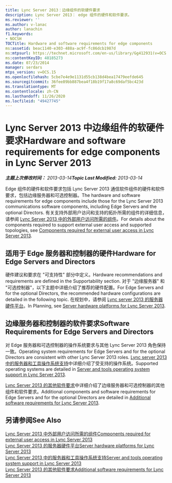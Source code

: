 ```yaml
---
title: Lync Server 2013：边缘组件的软硬件要求
description: Lync Server 2013： edge 组件的硬件和软件要求。
ms.reviewer: ''
ms.author: v-lanac
author: lanachin
f1.keywords:
- NOCSH
TOCTitle: Hardware and software requirements for edge components
ms:assetid: beac1140-e303-488a-ac9f-fc86dcb1987d
ms:mtpsurl: https://technet.microsoft.com/en-us/library/Gg412931(v=OCS.15)
ms:contentKeyID: 48185273
ms.date: 07/23/2014
manager: serdars
mtps_version: v=OCS.15
ms.openlocfilehash: 5cbe7e4e9e1131d55cb138d4bea17479eefde645
ms.sourcegitcommit: 36fee89bb887bea4f18b19f17a8c69daf5bc423d
ms.translationtype: MT
ms.contentlocale: zh-CN
ms.lasthandoff: 11/26/2020
ms.locfileid: "49427745"
---
```

# <a name="hardware-and-software-requirements-for-edge-components-in-lync-server-2013"></a><span data-ttu-id="2d943-103">Lync Server 2013 中边缘组件的软硬件要求</span><span class="sxs-lookup"><span data-stu-id="2d943-103">Hardware and software requirements for edge components in Lync Server 2013</span></span>

<div data-xmlns="http://www.w3.org/1999/xhtml">

<div class="topic" data-xmlns="http://www.w3.org/1999/xhtml" data-msxsl="urn:schemas-microsoft-com:xslt" data-cs="https://msdn.microsoft.com/">

<div data-asp="https://msdn2.microsoft.com/asp">



</div>

<div id="mainSection">

<div id="mainBody"><span data-ttu-id="2d943-104">

<span> </span></span><span class="sxs-lookup"><span data-stu-id="2d943-104">

<span> </span></span></span>

<span data-ttu-id="2d943-105">_**主题上次修改时间：** 2013-03-14_</span><span class="sxs-lookup"><span data-stu-id="2d943-105">_**Topic Last Modified:** 2013-03-14_</span></span>

<span data-ttu-id="2d943-106">Edge 组件的硬件和软件要求包括 Lync Server 2013 通信软件组件的硬件和软件要求，包括边缘服务器和可选控制器。</span><span class="sxs-lookup"><span data-stu-id="2d943-106">The hardware and software requirements for edge components include those for the Lync Server 2013 communications software components, including Edge Servers and the optional Directors.</span></span> <span data-ttu-id="2d943-107">有关支持外部用户访问和支持的拓扑所需的组件的详细信息，请参阅 [Lync Server 2013 中的外部用户访问所需的组件](lync-server-2013-components-required-for-external-user-access.md)。</span><span class="sxs-lookup"><span data-stu-id="2d943-107">For details about the components required to support external user access and supported topologies, see [Components required for external user access in Lync Server 2013](lync-server-2013-components-required-for-external-user-access.md).</span></span>

<div>

## <a name="hardware-for-edge-servers-and-directors"></a><span data-ttu-id="2d943-108">适用于 Edge 服务器和控制器的硬件</span><span class="sxs-lookup"><span data-stu-id="2d943-108">Hardware for Edge Servers and Directors</span></span>

<span data-ttu-id="2d943-109">硬件建议和要求在 "可支持性" 部分中定义。</span><span class="sxs-lookup"><span data-stu-id="2d943-109">Hardware recommendations and requirements are defined in the Supportability section.</span></span> <span data-ttu-id="2d943-110">对于 "边缘服务器" 和 "可选控制器"，以下主题中详细介绍了推荐的硬件配置。</span><span class="sxs-lookup"><span data-stu-id="2d943-110">For Edge Servers and for the optional Directors, the recommended hardware configurations are detailed in the following topic.</span></span> <span data-ttu-id="2d943-111">在规划中，请参阅 [Lync server 2013 的服务器硬件平台](lync-server-2013-server-hardware-platforms.md)。</span><span class="sxs-lookup"><span data-stu-id="2d943-111">In Planning, see [Server hardware platforms for Lync Server 2013](lync-server-2013-server-hardware-platforms.md).</span></span>

</div>

<div>

## <a name="software-requirements-for-edge-servers-and-directors"></a><span data-ttu-id="2d943-112">边缘服务器和控制器的软件要求</span><span class="sxs-lookup"><span data-stu-id="2d943-112">Software Requirements for Edge Servers and Directors</span></span>

<span data-ttu-id="2d943-113">对 Edge 服务器和可选控制器的操作系统要求与其他 Lync Server 2013 角色保持一致。</span><span class="sxs-lookup"><span data-stu-id="2d943-113">Operating system requirements for Edge Servers and for the optional Directors are consistent with other Lync Server 2013 roles.</span></span> <span data-ttu-id="2d943-114">[Lync server 2013 中的服务器和工具操作系统支持](lync-server-2013-server-and-tools-operating-system-support.md)中详细介绍了受支持的操作系统。</span><span class="sxs-lookup"><span data-stu-id="2d943-114">Supported operating systems are detailed in [Server and tools operating system support in Lync Server 2013](lync-server-2013-server-and-tools-operating-system-support.md).</span></span>

<span data-ttu-id="2d943-115">[Lync Server 2013 的其他软件要求](lync-server-2013-additional-software-requirements.md)中详细介绍了边缘服务器和可选控制器的其他组件和软件要求。</span><span class="sxs-lookup"><span data-stu-id="2d943-115">Additional components and software requirements for Edge Servers and for the optional Directors are detailed in [Additional software requirements for Lync Server 2013](lync-server-2013-additional-software-requirements.md).</span></span>

</div>

<div>

## <a name="see-also"></a><span data-ttu-id="2d943-116">另请参阅</span><span class="sxs-lookup"><span data-stu-id="2d943-116">See Also</span></span>


[<span data-ttu-id="2d943-117">Lync Server 2013 中外部用户访问所需的组件</span><span class="sxs-lookup"><span data-stu-id="2d943-117">Components required for external user access in Lync Server 2013</span></span>](lync-server-2013-components-required-for-external-user-access.md)  
[<span data-ttu-id="2d943-118">Lync Server 2013 的服务器硬件平台</span><span class="sxs-lookup"><span data-stu-id="2d943-118">Server hardware platforms for Lync Server 2013</span></span>](lync-server-2013-server-hardware-platforms.md)  
[<span data-ttu-id="2d943-119">Lync Server 2013 中的服务器和工具操作系统支持</span><span class="sxs-lookup"><span data-stu-id="2d943-119">Server and tools operating system support in Lync Server 2013</span></span>](lync-server-2013-server-and-tools-operating-system-support.md)  
[<span data-ttu-id="2d943-120">Lync Server 2013 的其他软件要求</span><span class="sxs-lookup"><span data-stu-id="2d943-120">Additional software requirements for Lync Server 2013</span></span>](lync-server-2013-additional-software-requirements.md)  
  

<span data-ttu-id="2d943-121"></div>

</div>

<span> </span>

</div>

</div>

</span><span class="sxs-lookup"><span data-stu-id="2d943-121"></div>

</div>

<span> </span>

</div>

</div>

</span></span></div>

